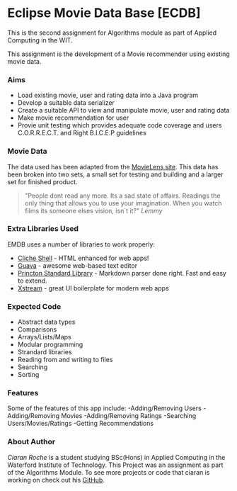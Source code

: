 # Eclipse Movie Data Base [ECDB]
This is the second assignment for Algorithms module as part of Applied Computing in the WIT.

This assignment is the development of a Movie recommender using existing movie data.

### Aims
  - Load existing movie, user and rating data into a Java program
  - Develop a suitable data serializer
  - Create a suitable API to view and manipulate movie, user and rating data
  - Make movie recommendation for user
  - Provie unit testing which provides adequate code coverage and users C.O.R.R.E.C.T. and Right B.I.C.E.P guidelines


### Movie Data

The data used has been adapted from the [MovieLens site][df1].
This data has been broken into two sets, a small set for testing and building and a larger set for finished product.

> "People dont read any more. Its a sad state of affairs.
> Readings the only thing that allows you to use your
> imagination. When you watch films its someone elses vision,
> isn`t it?"
> *Lemmy*

### Extra Libraries Used

EMDB uses a number of libraries to work properly:

* [Cliche Shell] - HTML enhanced for web apps!
* [Guava] - awesome web-based text editor
* [Princton Standard Library] - Markdown parser done right. Fast and easy to extend.
* [Xstream] - great UI boilerplate for modern web apps

### Expected Code
- Abstract data types
- Comparisons
- Arrays/Lists/Maps
- Modular programming
- Strandard libraries
- Reading from and writing to files
- Searching
- Sorting
 
### Features
Some of the features of this app include:
-Adding/Removing Users
-Adding/Removing Movies
-Adding/Removing Ratings
-Searching Users/Movies/Ratings
-Getting Recommendations

### About Author

*Ciaran Roche* is a student studying BSc(Hons) in Applied Computing in the Waterford Institute of Technology. This Project was an assignment as part of the Algorithms Module. To see more projects or code that ciaran is working on check out his [GitHub][df2].


   [Princton Standard Library]: <http://introcs.cs.princeton.edu/java/stdlib/>
   [Xstream]: <http://x-stream.github.io/>
   [Guava]: <https://github.com/google/guava>
   [Cliche Shell]: <http://cliche.sourceforge.net/>
   [df1]: <https://movielens.org/>
   [df2]: <https://ciaranroche.github.io/>
   
